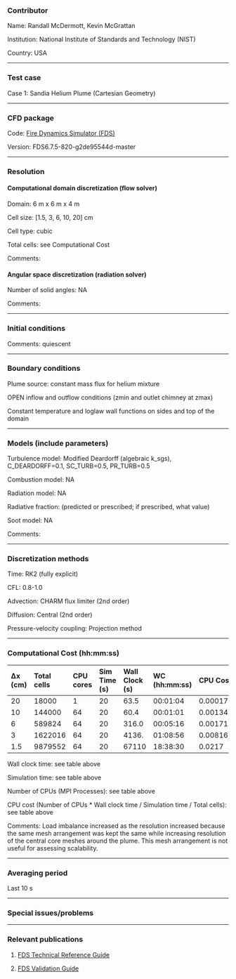 ### Contributor
Name: Randall McDermott, Kevin McGrattan

Institution: National Institute of Standards and Technology (NIST)

Country: USA

------------------

### Test case

Case 1: Sandia Helium Plume (Cartesian Geometry)

------------------

### CFD package

Code: [Fire Dynamics Simulator (FDS)](https://github.com/firemodels/fds)

Version: FDS6.7.5-820-g2de95544d-master

------------------

### Resolution

#### Computational domain discretization (flow solver)

Domain:  6 m x 6 m x 4 m  

Cell size: [1.5, 3, 6, 10, 20] cm

Cell type: cubic

Total cells: see Computational Cost

Comments:

#### Angular space discretization (radiation solver)

Number of solid angles: NA

Comments:

------------------

### Initial conditions

Comments: quiescent

------------------

### Boundary conditions

Plume source: constant mass flux for helium mixture  

OPEN inflow and outflow conditions  (zmin and outlet chimney at zmax)

Constant temperature and loglaw wall functions on sides and top of the domain

------------------

### Models (include parameters)

Turbulence model: Modified Deardorff (algebraic k_sgs), C_DEARDORFF=0.1, SC_TURB=0.5, PR_TURB=0.5

Combustion model: NA

Radiation model: NA

Radiative fraction: (predicted or prescribed; if prescribed, what value)

Soot model: NA

Comments:

------------------

### Discretization methods

Time: RK2 (fully explicit)

CFL: 0.8-1.0

Advection: CHARM flux limiter (2nd order)

Diffusion: Central (2nd order)

Pressure-velocity coupling: Projection method

------------------

### Computational Cost (hh:mm:ss)

| ∆x (cm) | Total cells | CPU cores | Sim Time (s) | Wall Clock (s) | WC (hh:mm:ss) | CPU Cost |
| :-------| :-----------| :-------- | :----------- | :------------- | :------------ | :------- |
| 20      | 18000       | 1         | 20           | 63.5           | 00:01:04      | 0.000176 |
| 10      | 144000      | 64        | 20           | 60.4           | 00:01:01      | 0.00134  |
| 6       | 589824      | 64        | 20           | 316.0          | 00:05:16      | 0.00171  |
| 3       | 1622016     | 64        | 20           | 4136.          | 01:08:56      | 0.00816  |
| 1.5     | 9879552     | 64        | 20           | 67110          | 18:38:30      | 0.0217   |

Wall clock time: see table above

Simulation time: see table above

Number of CPUs (MPI Processes): see table above

CPU cost (Number of CPUs * Wall clock time / Simulation time / Total cells): see table above

Comments: Load imbalance increased as the resolution increased because the same mesh arrangement was kept the same while increasing resolution of the central core meshes around the plume.  This mesh arrangement is not useful for assessing scalability.

------------------

### Averaging period

Last 10 s

------------------

### Special issues/problems

------------------

### Relevant publications

1. [FDS Technical Reference Guide](https://github.com/firemodels/fds/releases)

2. [FDS Validation Guide](https://github.com/firemodels/fds/releases)

